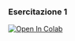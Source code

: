 ### Esercitazione 1
[![Open In Colab](https://colab.research.google.com/assets/colab-badge.svg)](https://github.com/slvcsl/cd5050-Morgagni/blob/main/Colab/Morgagni_M1.ipynb)